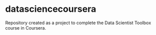 # datasciencecoursera
Repository created as a project to complete the Data Scientist Toolbox course in Coursera.
